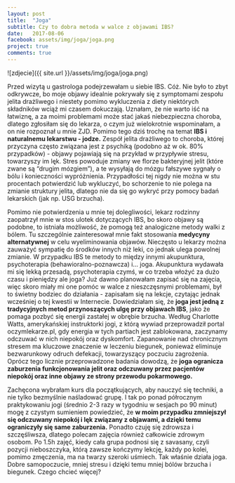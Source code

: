 ```yaml
---
layout: post
title:  "Joga"
subtitle: Czy to dobra metoda w walce z objawami IBS?
date:   2017-08-06
facebook: assets/img/joga/joga.png
project: true
comments: true
---
```


![zdjecie]({{ site.url }}/assets/img/joga/joga.png)

Przed wizytą u gastrologa podejrzewałam u siebie IBS. Cóż. Nie było to zbyt odkrywcze, bo moje objawy idealnie pokrywały się z symptomami zespołu jelita drażliwego i niestety pomimo wykluczenia z diety niektórych składników wciąż mi czasem dokuczają. Uznałam, że nie warto iść na łatwiznę, a za moimi problemami może stać jakaś niebezpieczna choroba, dlatego zgłosiłam się do lekarza, o czym już wielokrotnie wspominałam, a on nie rozpoznał u mnie ZJD. Pomimo tego dziś trochę na temat **IBS i naturalnemu lekarstwu - jodze.**
Zespół jelita drażliwego to choroba, której przyczyna często związana jest z psychiką (podobno aż w ok. 80% przypadków) - objawy pojawiają się na przykład w przypływie stresu, towarzyszy im lęk. Stres powoduje zmiany we florze bakteryjnej jelit (które zwane są “drugim mózgiem”), a te wysyłają do mózgu fałszywe sygnały o bólu i konieczności wypróżnienia. Przypadłości tej nigdy nie można w stu procentach potwierdzić lub wykluczyć, bo schorzenie to nie polega na zmianie struktury jelita, dlatego nie da się go wykryć przy pomocy badań lekarskich (jak np. USG brzucha). 

Pomimo nie potwierdzenia u mnie tej dolegliwości, lekarz rodzinny zaopatrzył mnie w stos ulotek dotyczących IBS, bo skoro objawy są podobne, to istniała możliwość, że pomogą też analogiczne metody walki z bólem. Tu szczególnie zainteresował mnie fakt stosowania **medycyny alternatywnej** w celu wyeliminowania objawów. Nieczęsto u lekarzy można zauważyć sympatię do środków innych niż leki, co jednak ulega powolnej zmianie. W przypadku IBS te metody to między innymi akupunktura, psychoterapia (behawioralno-poznawcza) i… joga. Akupunktura wydawała mi się lekką przesadą, psychoterapia czymś, w co trzeba włożyć za dużo czasu i pieniędzy ale joga? Już dawno planowałam zapisać się na zajęcia, więc skoro miały mi one pomóc w walce z nieszczęsnymi problemami, był to świetny bodziec do działania - zapisałam się na lekcje, czytając jednak wcześniej o tej kwestii w Internecie. Dowiedziałam się, że **joga jest jedną z tradycyjnych metod przynoszących ulgę przy objawach IBS**, jako że pomaga pozbyć się energii zastałej w obrębie brzucha. Według Charlotte Watts, amerykańskiej instruktorki jogi, z którą wywiad przeprowadził portal oczymlekarze.pl, gdy energia w tych partiach jest zablokowana, zaczynamy odczuwać w nich niepokój oraz dyskomfort. Zapanowanie nad chronicznym stresem ma kluczowe znaczenie w leczeniu biegunek, ponieważ eliminuje bezwarunkowy odruch defekacji, towarzyszący poczuciu zagrożenia. Oprócz tego licznie przeprowadzone badania dowodzą, że **joga ogranicza zaburzenia funkcjonowania jelit oraz odczuwany przez pacjentów niepokój oraz inne objawy ze strony przewodu pokarmowego.**

Zachęcona wybrałam kurs dla początkujących, aby nauczyć się techniki, a nie tylko bezmyślnie naśladować grupę. I tak po ponad półrocznym praktykowaniu jogi (średnio 2-3 razy w tygodniu w sesjach po 90 minut) mogę z czystym sumieniem powiedzieć, że **w moim przypadku zmniejszył się odczuwany niepokój i lęk związany z objawami, a dzięki temu ograniczyły się same zaburzenia.** Ponadto czuję się zdrowsza i szczęśliwsza, dlatego polecam zajęcia również całkowicie zdrowym osobom. Po 1.5h zajęć, kiedy cała grupa podnosi się z savasany, czyli pozycji nieboszczyka, którą zawsze kończymy lekcję, każdy po kolei, pomimo zmęczenia, ma na twarzy szeroki uśmiech. Tak właśnie działa joga. Dobre samopoczucie, mniej stresu i dzięki temu mniej bólów brzucha i biegunek. Czego chcieć więcej?
